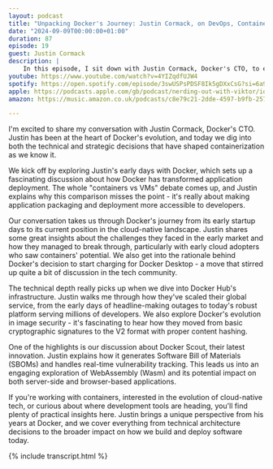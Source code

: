 ```yaml
---
layout: podcast
title: "Unpacking Docker's Journey: Justin Cormack, on DevOps, Containerization, and the Future of Wasm"
date: "2024-09-09T00:00:00+01:00"
duration: 87
episode: 19
guest: Justin Cormack
description: |
    In this episode, I sit down with Justin Cormack, Docker's CTO, to explore the evolution of Docker from its cloud-native roots to its current innovations. We dive into the real challenges of container adoption, discuss Docker Hub's growth journey, and explore how WebAssembly is shaping the future of development.
youtube: https://www.youtube.com/watch?v=4YIZqdfUJW4
spotify: https://open.spotify.com/episode/3swUSPsPDSF8Ik5gDXxCsG?si=6a97d139d34948b7
apple: https://podcasts.apple.com/gb/podcast/nerding-out-with-viktor/id1722663295?i=1000668819708
amazon: https://music.amazon.co.uk/podcasts/c8e79c21-2dde-4597-b9fb-257ecbc2bf29/episodes/a0c5234c-45c7-4575-b6d1-de7415c6c0ac/nerding-out-with-viktor-unpacking-docker's-journey-justin-cormack-on-devops-containerization-and-the-future-of-wasm

---
```


I'm excited to share my conversation with Justin Cormack, Docker's CTO. Justin has been at the heart of Docker's evolution, and today we dig into both the technical and strategic decisions that have shaped containerization as we know it.

We kick off by exploring Justin's early days with Docker, which sets up a fascinating discussion about how Docker has transformed application deployment. The whole "containers vs VMs" debate comes up, and Justin explains why this comparison misses the point - it's really about making application packaging and deployment more accessible to developers.

Our conversation takes us through Docker's journey from its early startup days to its current position in the cloud-native landscape. Justin shares some great insights about the challenges they faced in the early market and how they managed to break through, particularly with early cloud adopters who saw containers' potential. We also get into the rationale behind Docker's decision to start charging for Docker Desktop - a move that stirred up quite a bit of discussion in the tech community.

The technical depth really picks up when we dive into Docker Hub's infrastructure. Justin walks me through how they've scaled their global service, from the early days of headline-making outages to today's robust platform serving millions of developers. We also explore Docker's evolution in image security - it's fascinating to hear how they moved from basic cryptographic signatures to the V2 format with proper content hashing.

One of the highlights is our discussion about Docker Scout, their latest innovation. Justin explains how it generates Software Bill of Materials (SBOMs) and handles real-time vulnerability tracking. This leads us into an engaging exploration of WebAssembly (Wasm) and its potential impact on both server-side and browser-based applications.

If you're working with containers, interested in the evolution of cloud-native tech, or curious about where development tools are heading, you'll find plenty of practical insights here. Justin brings a unique perspective from his years at Docker, and we cover everything from technical architecture decisions to the broader impact on how we build and deploy software today.

{% include transcript.html %}

